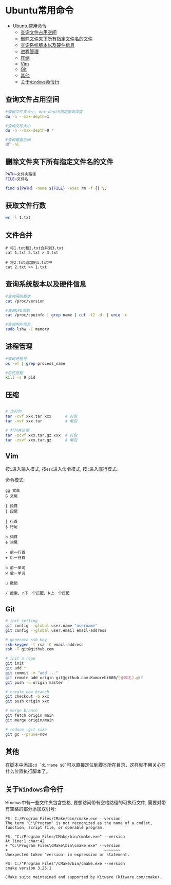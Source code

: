 # Ubuntu常用命令

- [Ubuntu常用命令](#ubuntu常用命令)
  - [查询文件占用空间](#查询文件占用空间)
  - [删除文件夹下所有指定文件名的文件](#删除文件夹下所有指定文件名的文件)
  - [查询系统版本以及硬件信息](#查询系统版本以及硬件信息)
  - [进程管理](#进程管理)
  - [压缩](#压缩)
  - [Vim](#vim)
  - [Git](#git)
  - [其他](#其他)
  - [关于`Windows`命令行](#关于windows命令行)

## 查询文件占用空间

```bash
#查询文件夹大小, max-depth指定查询深度
du -h --max-depth=1

#查询文件大小
du -h --max-depth=0 *

#查询磁盘空间
df -hl
```

## 删除文件夹下所有指定文件名的文件

```bash
PATH=文件夹路径
FILE=文件名

find ${PATH} -name ${FILE} -exec rm -f {} \;
```

## 获取文件行数

```bash
wc -l 1.txt
```

## 文件合并

```
# 将1.txt和2.txt合并到3.txt
cat 1.txt 2.txt > 3.txt

# 将2.txt追加到1.txt中
cat 2.txt >> 1.txt
```

## 查询系统版本以及硬件信息

```bash
#查询系统版本
cat /proc/version

#查询CPU信息
cat /proc/cpuinfo | grep name | cut -f2 -d: | uniq -c

#查询内存信息
sudo lshw -C memory
```

## 进程管理

```bash
#查询进程号
ps -ef | grep process_name

#杀死进程
kill -s 9 pid
```

## 压缩

```bash

# 仅打包
tar -cvf xxx.tar xxx      # 打包
tar -xvf xxx.tar          # 解包

# 打包并压缩
tar -zcvf xxx.tar.gz xxx  # 打包
tar -zxvf xxx.tar.gz      # 解包
```

## Vim

按`i`进入输入模式, 按`esc`进入命令模式, 按`:`进入底行模式。

命令模式:

```
gg 文首
G 文尾

{ 段首
} 段尾

| 行首
$ 行尾

b 词首
e 词尾

- 前一行首
+ 后一行首

b 前一单词
w 后一单词

u 撤销

/ 搜索, n下一个匹配, N上一个匹配
```

## Git

```bash
# init setting
git config --global user.name "username"
git config --global user.email email-address

# generate ssh key
ssh-keygen -t rsa -C email-address
ssh -T git@github.com

# init a repo
git init
git add *
git commit -m "add ..."
git remote add origin git@github.com:Komorebi660/[仓库名].git
git push -u origin master

# create new branch
git checkout -b xxx
git push origin xxx

# merge branch
git fetch origin main
git merge origin/main

# reduce .git size
git gc --prune=now
```

## 其他

在脚本中添加``` cd `dirname $0` ```可以直接定位到脚本所在目录，这样就不用关心在什么位置执行脚本了。

## 关于`Windows`命令行

`Windows`中有一些文件夹包含空格, 要想访问带有空格路径的可执行文件, 需要对带有空格的部分添加双引号:

```
PS: C:/Program Files/CMake/bin/cmake.exe --version
The term 'C:\Program' is not recognized as the name of a cmdlet, function, script file, or operable program.

PS: "C:/Program Files/CMake/bin/cmake.exe" --version
At line:1 char:42
+ "C:\Program Files\CMake\bin\cmake.exe" --version
+                                          ~~~~~~~
Unexpected token 'version' in expression or statement.

PS: C:/"Program Files"/CMake/bin/cmake.exe --version
cmake version 3.25.1

CMake suite maintained and supported by Kitware (kitware.com/cmake).
```
